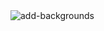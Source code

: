 <!-- 타이틀 부분 -->
<!-- Retro Arcade Style Banner -->
<img src="https://fontmeme.com/permalink/250522/01db8407a54e7ea69dab50307b04bc14.png" alt="add-backgrounds" border="0">
